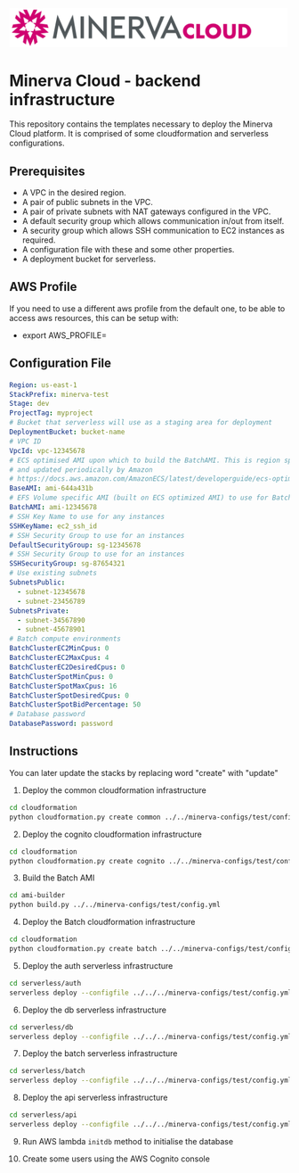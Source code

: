 <img width="500px" src="./Minerva-Cloud_HorizLogo_RGB.svg" />

# Minerva Cloud - backend infrastructure

This repository contains the templates necessary to deploy the Minerva Cloud platform.
It is comprised of some cloudformation and serverless configurations.

## Prerequisites
- A VPC in the desired region.
- A pair of public subnets in the VPC.
- A pair of private subnets with NAT gateways configured in the VPC.
- A default security group which allows communication in/out from itself.
- A security group which allows SSH communication to EC2 instances as required.
- A configuration file with these and some other properties.
- A deployment bucket for serverless.

## AWS Profile

If you need to use a different aws profile from the default one, to be able to access aws resources,
this can be setup with:
- export AWS_PROFILE=<profile name>

## Configuration File

```YAML
Region: us-east-1
StackPrefix: minerva-test
Stage: dev
ProjectTag: myproject
# Bucket that serverless will use as a staging area for deployment
DeploymentBucket: bucket-name
# VPC ID
VpcId: vpc-12345678
# ECS optimised AMI upon which to build the BatchAMI. This is region specific
# and updated periodically by Amazon
# https://docs.aws.amazon.com/AmazonECS/latest/developerguide/ecs-optimized_AMI.html
BaseAMI: ami-644a431b
# EFS Volume specific AMI (built on ECS optimized AMI) to use for Batch
BatchAMI: ami-12345678
# SSH Key Name to use for any instances
SSHKeyName: ec2_ssh_id
# SSH Security Group to use for an instances
DefaultSecurityGroup: sg-12345678
# SSH Security Group to use for an instances
SSHSecurityGroup: sg-87654321
# Use existing subnets
SubnetsPublic:
  - subnet-12345678
  - subnet-23456789
SubnetsPrivate:
  - subnet-34567890
  - subnet-45678901
# Batch compute environments
BatchClusterEC2MinCpus: 0
BatchClusterEC2MaxCpus: 4
BatchClusterEC2DesiredCpus: 0
BatchClusterSpotMinCpus: 0
BatchClusterSpotMaxCpus: 16
BatchClusterSpotDesiredCpus: 0
BatchClusterSpotBidPercentage: 50
# Database password
DatabasePassword: password
```

## Instructions

You can later update the stacks by replacing word "create" with "update"

1. Deploy the common cloudformation infrastructure

```bash
cd cloudformation
python cloudformation.py create common ../../minerva-configs/test/config.yml
```

2. Deploy the cognito cloudformation infrastructure

```bash
cd cloudformation
python cloudformation.py create cognito ../../minerva-configs/test/config.yml
```

3. Build the Batch AMI

```bash
cd ami-builder
python build.py ../../minerva-configs/test/config.yml
```

4. Deploy the Batch cloudformation infrastructure

```bash
cd cloudformation
python cloudformation.py create batch ../../minerva-configs/test/config.yml
```

5. Deploy the auth serverless infrastructure

```bash
cd serverless/auth
serverless deploy --configfile ../../../minerva-configs/test/config.yml
```

6. Deploy the db serverless infrastructure

```bash
cd serverless/db
serverless deploy --configfile ../../../minerva-configs/test/config.yml
```

7. Deploy the batch serverless infrastructure

```bash
cd serverless/batch
serverless deploy --configfile ../../../minerva-configs/test/config.yml
```

8. Deploy the api serverless infrastructure

```bash
cd serverless/api
serverless deploy --configfile ../../../minerva-configs/test/config.yml
```

9. Run AWS lambda `initdb` method to initialise the database

10. Create some users using the AWS Cognito console
